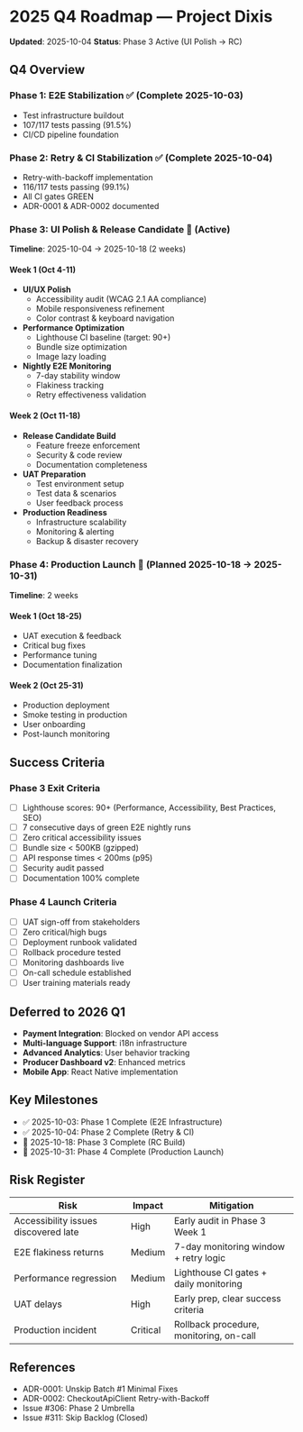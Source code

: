 # 2025 Q4 Roadmap — Project Dixis

**Updated**: 2025-10-04
**Status**: Phase 3 Active (UI Polish → RC)

## Q4 Overview

### Phase 1: E2E Stabilization ✅ (Complete 2025-10-03)
- Test infrastructure buildout
- 107/117 tests passing (91.5%)
- CI/CD pipeline foundation

### Phase 2: Retry & CI Stabilization ✅ (Complete 2025-10-04)
- Retry-with-backoff implementation
- 116/117 tests passing (99.1%)
- All CI gates GREEN
- ADR-0001 & ADR-0002 documented

### Phase 3: UI Polish & Release Candidate 🚀 (Active)
**Timeline**: 2025-10-04 → 2025-10-18 (2 weeks)

#### Week 1 (Oct 4-11)
- **UI/UX Polish**
  - Accessibility audit (WCAG 2.1 AA compliance)
  - Mobile responsiveness refinement
  - Color contrast & keyboard navigation
- **Performance Optimization**
  - Lighthouse CI baseline (target: 90+)
  - Bundle size optimization
  - Image lazy loading
- **Nightly E2E Monitoring**
  - 7-day stability window
  - Flakiness tracking
  - Retry effectiveness validation

#### Week 2 (Oct 11-18)
- **Release Candidate Build**
  - Feature freeze enforcement
  - Security & code review
  - Documentation completeness
- **UAT Preparation**
  - Test environment setup
  - Test data & scenarios
  - User feedback process
- **Production Readiness**
  - Infrastructure scalability
  - Monitoring & alerting
  - Backup & disaster recovery

### Phase 4: Production Launch 🎯 (Planned 2025-10-18 → 2025-10-31)
**Timeline**: 2 weeks

#### Week 1 (Oct 18-25)
- UAT execution & feedback
- Critical bug fixes
- Performance tuning
- Documentation finalization

#### Week 2 (Oct 25-31)
- Production deployment
- Smoke testing in production
- User onboarding
- Post-launch monitoring

## Success Criteria

### Phase 3 Exit Criteria
- [ ] Lighthouse scores: 90+ (Performance, Accessibility, Best Practices, SEO)
- [ ] 7 consecutive days of green E2E nightly runs
- [ ] Zero critical accessibility issues
- [ ] Bundle size < 500KB (gzipped)
- [ ] API response times < 200ms (p95)
- [ ] Security audit passed
- [ ] Documentation 100% complete

### Phase 4 Launch Criteria
- [ ] UAT sign-off from stakeholders
- [ ] Zero critical/high bugs
- [ ] Deployment runbook validated
- [ ] Rollback procedure tested
- [ ] Monitoring dashboards live
- [ ] On-call schedule established
- [ ] User training materials ready

## Deferred to 2026 Q1

- **Payment Integration**: Blocked on vendor API access
- **Multi-language Support**: i18n infrastructure
- **Advanced Analytics**: User behavior tracking
- **Producer Dashboard v2**: Enhanced metrics
- **Mobile App**: React Native implementation

## Key Milestones

- ✅ 2025-10-03: Phase 1 Complete (E2E Infrastructure)
- ✅ 2025-10-04: Phase 2 Complete (Retry & CI)
- 🎯 2025-10-18: Phase 3 Complete (RC Build)
- 🎯 2025-10-31: Phase 4 Complete (Production Launch)

## Risk Register

| Risk | Impact | Mitigation |
|------|--------|------------|
| Accessibility issues discovered late | High | Early audit in Phase 3 Week 1 |
| E2E flakiness returns | Medium | 7-day monitoring window + retry logic |
| Performance regression | Medium | Lighthouse CI gates + daily monitoring |
| UAT delays | High | Early prep, clear success criteria |
| Production incident | Critical | Rollback procedure, monitoring, on-call |

## References

- ADR-0001: Unskip Batch #1 Minimal Fixes
- ADR-0002: CheckoutApiClient Retry-with-Backoff
- Issue #306: Phase 2 Umbrella
- Issue #311: Skip Backlog (Closed)
